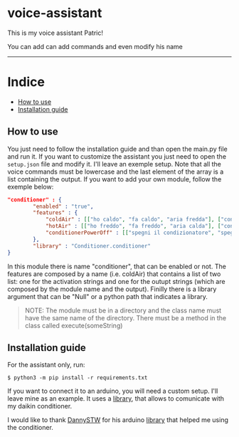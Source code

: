 # voice-assistant
This is my voice assistant Patric!

You can add can add commands and even modify his name

---

# Indice

- [How to use](#How-to-use)
- [Installation guide](#Installation-guide)

## How to use

You just need to follow the installation guide and than open the main.py file and run it.
If you want to customize the assistant you just need to open the `setup.json` file and modify it.
I'll leave an exemple setup. Note that all the voice commands must be lowercase and the last element of the array is a list containing the output.
If you want to add your own module, follow the exemple below:

```json
"conditioner" : {
        "enabled" : "true",
        "features" : {
            "coldAir" : [["ho caldo", "fa caldo", "aria fredda"], ["conditioner", "cold"]],
            "hotAir" : [["ho freddo", "fa freddo", "aria calda"], ["conditioner", "hot"]],
            "conditionerPowerOff" : [["spegni il condizionatore", "spegni l'aria condizionata", "stacca il condizionatore", "stacca l'aria condizionata"], ["conditioner", "off"]]
        },
        "library" : "Conditioner.conditioner"
}
```

In this module there is name "conditioner", that can be enabled or not. The features are composed by a name (i.e. coldAir) that contains a list of two list: one for the activation strings and one for the outupt strings (which are composed by the module name and the output). Finilly there is a library argument that can be "Null" or a python path that indicates a library.

> NOTE: The module must be in a directory and the class name must have the same name of the directory.
> There must be a method in the class called execute(someString)

## Installation guide

For the assistant only, run:

    $ python3 -m pip install -r requirements.txt
    
 If you want to connect it to an arduino, you will need a custom setup. I'll leave mine as an example. It uses a [library](https://github.com/danny-source/Arduino_DY_IRDaikin), that allows to comunicate with my daikin conditioner.

I would like to thank [DannySTW](https://github.com/danny-source) for his arduino [library](https://github.com/danny-source/Arduino_DY_IRDaikin) that helped me using the conditioner.
